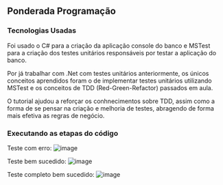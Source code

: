 ## Ponderada Programação

### Tecnologias Usadas

Foi usado o C# para a criação da aplicação console do banco e MSTest para a criação dos testes unitários responsáveis por testar a aplicação do banco.

Por já trabalhar com .Net com testes unitários anteriormente, os únicos conceitos aprendidos foram o de implementar testes unitários utilizando MSTest e os conceitos de TDD (Red-Green-Refactor) passados em aula. 

O tutorial ajudou a reforçar os conhnecimentos sobre TDD, assim como a forma de se pensar na criação e melhoria de testes, abragendo de forma mais efetiva as regras de negócio.

### Executando as etapas do código

Teste com erro:
![image](https://github.com/FelipeSaadi/Ponderada-23-02/assets/54749257/752d8277-3f1a-4c83-baa1-381ee0229c3c)

Teste bem sucedido:
![image](https://github.com/FelipeSaadi/Ponderada-23-02/assets/54749257/857c263e-2eb3-4019-aadb-d1dfc4dc357c)

Teste completo bem sucedido:
![image](https://github.com/FelipeSaadi/Ponderada-23-02/assets/54749257/3051206c-f6bf-4b24-ac06-9c27b22ceafe)
